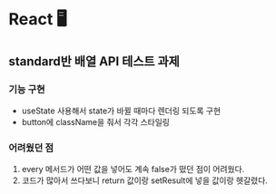 # React 🖥️
## standard반 배열 API 테스트 과제

### 기능 구현
- useState 사용해서 state가 바뀔 때마다 렌더링 되도록 구현
- button에 className을 줘서 각각 스타일링

### 어려웠던 점
1. every 메서드가 어떤 값을 넣어도 계속 false가 떴던 점이 어려웠다.
2. 코드가 많아서 쓰다보니 return 값이랑 setResult에 넣을 값이랑 헷갈렸다.


